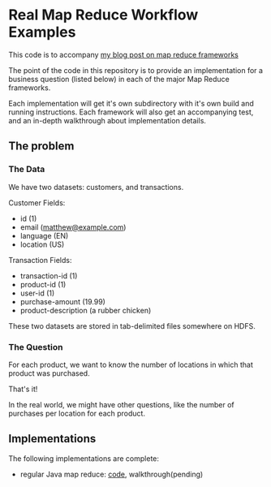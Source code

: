 # Real Map Reduce Workflow Examples

This code is to accompany [my blog post on map reduce frameworks][1]

The point of the code in this repository is to provide an implementation for a business question (listed below) in each of the major Map Reduce frameworks.

Each implementation will get it's own subdirectory with it's own build and running instructions. Each framework will also get an accompanying test, and an in-depth walkthrough about implementation details.

## The problem


### The Data

We have two datasets: customers, and transactions.

Customer Fields:
* id (1)
* email (matthew@example.com)
* language (EN)
* location (US)

Transaction Fields:
* transaction-id (1)
* product-id (1)
* user-id (1)
* purchase-amount (19.99)
* product-description (a rubber chicken)

These two datasets are stored in tab-delimited files somewhere on HDFS.

### The Question

For each product, we want to know the number of locations in which that product was purchased.

That's it!

In the real world, we might have other questions, like the number of purchases per location for each product.


## Implementations

The following implementations are complete:

* regular Java map reduce: [code][2], walkthrough(pending)


[1]: http://blog.matthewrathbone.com/post/39783477991/a-quick-guide-to-hadoop-map-reduce-frameworks
[2]: https://github.com/rathboma/hadoop-framework-examples/tree/master/java-mapreduce
